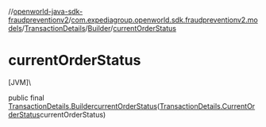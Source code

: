 //[openworld-java-sdk-fraudpreventionv2](../../../../index.md)/[com.expediagroup.openworld.sdk.fraudpreventionv2.models](../../index.md)/[TransactionDetails](../index.md)/[Builder](index.md)/[currentOrderStatus](current-order-status.md)

# currentOrderStatus

[JVM]\

public final [TransactionDetails.Builder](index.md)[currentOrderStatus](current-order-status.md)([TransactionDetails.CurrentOrderStatus](../-current-order-status/index.md)currentOrderStatus)
